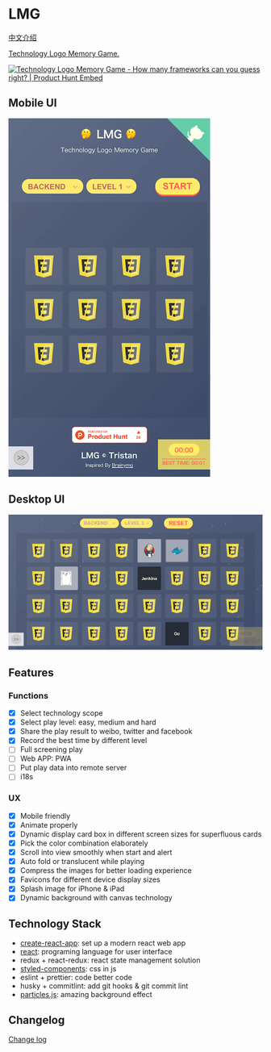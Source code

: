 # LMG

[中文介绍](README.zh.md)

[Technology Logo Memory Game.](https://zerosoul.github.io/frontend-memo-game/)

<a href="https://www.producthunt.com/posts/frontend-logo-memory-game?utm_source=badge-featured&utm_medium=badge&utm_souce=badge-frontend-logo-memory-game" target="_blank"><img src="https://api.producthunt.com/widgets/embed-image/v1/featured.svg?post_id=155856&theme=light" alt="Technology Logo Memory Game - How many frameworks can you guess right? | Product Hunt Embed" style="width: 250px; height: 54px;" width="250px" height="54px" /></a>

## Mobile UI

![mobile demo](public/demo.mobile.png)

## Desktop UI

![pc demo](public/demo.pc.png)

## Features

### Functions

- [x] Select technology scope
- [x] Select play level: easy, medium and hard
- [x] Share the play result to weibo, twitter and facebook
- [x] Record the best time by different level
- [ ] Full screening play
- [ ] Web APP: PWA
- [ ] Put play data into remote server
- [ ] i18s

### UX

- [x] Mobile friendly
- [x] Animate properly
- [x] Dynamic display card box in different screen sizes for superfluous cards
- [x] Pick the color combination elaborately
- [x] Scroll into view smoothly when start and alert
- [x] Auto fold or translucent while playing
- [x] Compress the images for better loading experience
- [x] Favicons for different device display sizes
- [x] Splash image for iPhone & iPad
- [x] Dynamic background with canvas technology

## Technology Stack

- [create-react-app](https://github.com/facebook/create-react-app): set up a modern react web app
- [react](https://reactjs.org): programing language for user interface
- redux + react-redux: react state management solution
- [styled-components](https://styled-components.com): css in js
- eslint + prettier: code better code
- husky + commitlint: add git hooks & git commit lint
- [particles.js](https://vincentgarreau.com/particles.js/): amazing background effect

## Changelog

[Change log](CHANGELOG.md)
